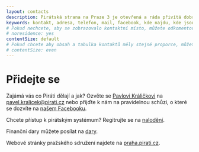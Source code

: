 ```yaml
---
layout: contacts
description: Pirátská strana na Praze 3 je otevřená a ráda přivítá dobrovolníky a odpoví na dotazy kritiků.
keywords: kontakt, adresa, telefon, mail, facebook, kde najdu, kde jsou
# Pokud nechcete, aby se zobrazovalo kontaktní místo, můžete odkomentovat následující řádek:
# noresidence: yes
contentSize: default
# Pokud chcete aby obsah a tabulka kontaktů měly stejné proporce, můžete použít:
# contentSize: even
---
```



<div class="o-section-header o-section-header--indented">
  <h1 class="t-h2-alt">Přidejte se</h1>
</div>


Zajámá vás co Piráti dělají a jak? Ozvěte se [Pavlovi Králičkovi](/lide/pavel-hralicek) na pavel.kralicek@pirati.cz nebo přijďte k nám
na pravidelnou schůzi, o které se dozvíte na [našem Facebooku](https://www.facebook.com/PiratiPraha3/).

Chcete přístup k pirátským systémum? Regitrujte se na [nalodění](https://nalodeni.pirati.cz/).

Finanční dary můžete posílat na [dary](https://dary.pirati.cz).

Webové stránky pražského sdružení najdete na [praha.pirati.cz](https://praha.pirati.cz/).

